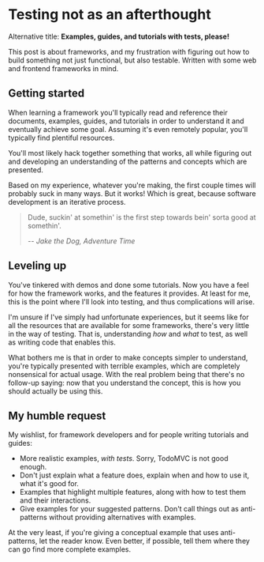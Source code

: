 # Testing not as an afterthought

Alternative title: __Examples, guides, and tutorials with tests, please!__

This post is about frameworks, and my frustration with figuring out how to build something not just functional, but also testable. Written with some web and frontend frameworks in mind.


## Getting started

When learning a framework you'll typically read and reference their documents, examples, guides, and tutorials in order to understand it and eventually achieve some goal. Assuming it's even remotely popular, you'll typically find plentiful resources.

You'll most likely hack together something that works, all while figuring out and developing an understanding of the patterns and concepts which are presented.

Based on my experience, whatever you're making, the first couple times will probably suck in many ways. But it works! Which is great, because software development is an iterative process.

> Dude, suckin' at somethin' is the first step towards bein' sorta good at somethin'.
>
> -- <cite>Jake the Dog, Adventure Time</cite>


## Leveling up

You've tinkered with demos and done some tutorials. Now you have a feel for how the framework works, and the features it provides. At least for me, this is the point where I'll look into testing, and thus complications will arise.

I'm unsure if I've simply had unfortunate experiences, but it seems like for all the resources that are available for some frameworks, there's very little in the way of testing. That is, understanding _how_ and _what_ to test, as well as writing code that enables this.

What bothers me is that in order to make concepts simpler to understand, you're typically presented with terrible examples, which are completely nonsensical for actual usage. With the real problem being that there's no follow-up saying: now that you understand the concept, this is how you should actually be using this.


## My humble request

My wishlist, for framework developers and for people writing tutorials and guides:

* More realistic examples, _with tests_. Sorry, TodoMVC is not good enough.
* Don't just explain what a feature does, explain when and how to use it, what it's good for.
* Examples that highlight multiple features, along with how to test them and their interactions.
* Give examples for your suggested patterns. Don't call things out as anti-patterns without providing alternatives with examples.

At the very least, if you're giving a conceptual example that uses anti-patterns, let the reader know. Even better, if possible, tell them where they can go find more complete examples.
